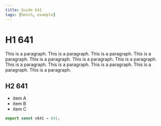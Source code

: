 ```yaml
---
title: Guide 641
tags: [bench, example]
---
```


# H1 641

This is a paragraph. This is a paragraph. This is a paragraph. This is a paragraph. This is a paragraph. This is a paragraph. This is a paragraph. This is a paragraph. This is a paragraph. This is a paragraph. This is a paragraph. This is a paragraph. 

## H2 641

- item A
- item B
- item C

```ts
export const v641 = 641;
```